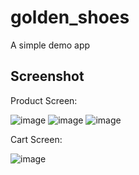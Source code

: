 # golden_shoes

A simple demo app

## Screenshot

Product Screen:

![image](https://user-images.githubusercontent.com/64396862/191410466-be796ec3-0e76-4b12-b622-401ca142c512.png)
![image](https://user-images.githubusercontent.com/64396862/191410509-7c270606-a230-43d2-a694-e647bceb835a.png)
![image](https://user-images.githubusercontent.com/64396862/191410554-91afb394-7703-4e65-b875-cfa5ccbb3d72.png)



Cart Screen:

![image](https://user-images.githubusercontent.com/64396862/191410649-01002dbf-6205-48a7-aa27-1904edf0f9ed.png)
